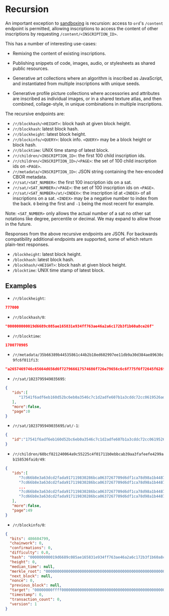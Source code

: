 Recursion
=========

An important exception to [sandboxing](../inscriptions.md#sandboxing) is
recursion: access to `ord`'s `/content` endpoint is permitted, allowing
inscriptions to access the content of other inscriptions by requesting
`/content/<INSCRIPTION_ID>`.

This has a number of interesting use-cases:

- Remixing the content of existing inscriptions.

- Publishing snippets of code, images, audio, or stylesheets as shared public
  resources.

- Generative art collections where an algorithm is inscribed as JavaScript,
  and instantiated from multiple inscriptions with unique seeds.

- Generative profile picture collections where accessories and attributes are
  inscribed as individual images, or in a shared texture atlas, and then
  combined, collage-style, in unique combinations in multiple inscriptions.

The recursive endpoints are:

- `/r/blockhash/<HEIGHT>`: block hash at given block height.
- `/r/blockhash`: latest block hash.
- `/r/blockheight`: latest block height.
- `/r/blockinfo/<QUERY>`: block info. `<QUERY>` may be a block height or block hash.
- `/r/blocktime`: UNIX time stamp of latest block.
- `/r/children/<INSCRIPTION_ID>`: the first 100 child inscription ids.
- `/r/children/<INSCRIPTION_ID>/<PAGE>`: the set of 100 child inscription ids on `<PAGE>`.
- `/r/metadata/<INSCRIPTION_ID>`: JSON string containing the hex-encoded CBOR metadata.
- `/r/sat/<SAT_NUMBER>`: the first 100 inscription ids on a sat.
- `/r/sat/<SAT_NUMBER>/<PAGE>`: the set of 100 inscription ids on `<PAGE>`.
- `/r/sat/<SAT_NUMBER>/at/<INDEX>`: the inscription id at `<INDEX>` of all inscriptions on a sat. `<INDEX>` may be a negative number to index from the back. `0` being the first and `-1` being the most recent for example.

Note: `<SAT_NUMBER>` only allows the actual number of a sat no other sat
notations like degree, percentile or decimal. We may expand to allow those in
the future.

Responses from the above recursive endpoints are JSON. For backwards
compatibility additional endpoints are supported, some of which return
plain-text responses.

- `/blockheight`: latest block height.
- `/blockhash`: latest block hash.
- `/blockhash/<HEIGHT>`: block hash at given block height.
- `/blocktime`: UNIX time stamp of latest block.

Examples
--------

- `/r/blockheight`:

```json
777000
```

- `/r/blockhash/0`:

```json
"000000000019d6689c085ae165831e934ff763ae46a2a6c172b3f1b60a8ce26f"
```

- `/r/blocktime`:

```json
1700770905
```

- `/r/metadata/35b66389b44535861c44b2b18ed602997ee11db9a30d384ae89630c9fc6f011fi3`:

```json
"a2657469746c65664d656d6f727966617574686f726e79656c6c6f775f6f72645f626f74"
```

- `/r/sat/1023795949035695`:

```json
{
   "ids":[
      "17541f6adf6eb160d52bc6eb0a3546c7c1d2adfe607b1a3cddc72cc0619526adi0"
   ],
   "more":false,
   "page":0
}
```

- `/r/sat/1023795949035695/at/-1`:

```json
{
   "id":"17541f6adf6eb160d52bc6eb0a3546c7c1d2adfe607b1a3cddc72cc0619526adi0"
}
```

- `/r/children/60bcf821240064a9c55225c4f01711b0ebbcab39aa3fafeefe4299ab158536fai0/49`:

```json
{
   "ids":[
      "7cd66b8e3a63dcd2fada917119830286bca0637267709d6df1ca78d98a1b4487i4900",
      "7cd66b8e3a63dcd2fada917119830286bca0637267709d6df1ca78d98a1b4487i4901",
      ...
      "7cd66b8e3a63dcd2fada917119830286bca0637267709d6df1ca78d98a1b4487i4935",
      "7cd66b8e3a63dcd2fada917119830286bca0637267709d6df1ca78d98a1b4487i4936"
   ],
   "more":false,
   "page":49
}
```

- `/r/blockinfo/0`:

```json
{
  "bits": 486604799,
  "chainwork": 0,
  "confirmations": 0,
  "difficulty": 0.0,
  "hash": "000000000019d6689c085ae165831e934ff763ae46a2a6c172b3f1b60a8ce26f",
  "height": 0,
  "median_time": null,
  "merkle_root": "0000000000000000000000000000000000000000000000000000000000000000",
  "next_block": null,
  "nonce": 0,
  "previous_block": null,
  "target": "00000000ffff0000000000000000000000000000000000000000000000000000",
  "timestamp": 0,
  "transaction_count": 0,
  "version": 1
}
```
